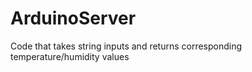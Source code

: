 # ArduinoServer
Code that takes string inputs and returns corresponding temperature/humidity values 
